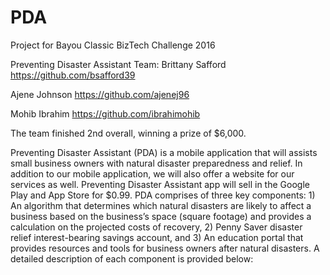 # PDA
Project for Bayou Classic BizTech Challenge 2016

Preventing Disaster Assistant
Team:
Brittany Safford https://github.com/bsafford39

Ajene Johnson https://github.com/ajenej96

Mohib Ibrahim https://github.com/ibrahimohib


The team finished 2nd overall, winning a prize of $6,000.

Preventing Disaster Assistant (PDA) is a mobile application that will assists small business owners with natural disaster preparedness and relief. In addition to our mobile application, we will also offer a website for our services as well. Preventing Disaster Assistant app will sell in the Google Play and App Store for $0.99. PDA comprises of three key components: 1) An algorithm that determines which natural disasters are likely to affect a business based on the business’s space (square footage) and provides a calculation on the projected costs of recovery, 2) Penny Saver disaster relief interest-bearing savings account, and 3) An education portal that provides resources and tools for business owners after natural disasters. A detailed description of each component is provided below: 
